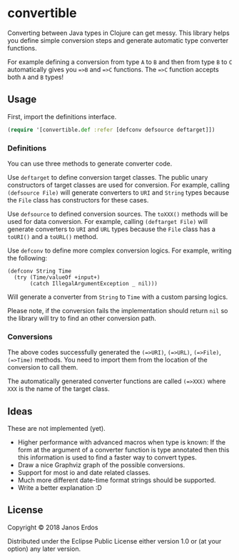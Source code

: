 # convertible

Converting between Java types in Clojure can get messy. This library helps you
define simple conversion steps and generate automatic type converter functions.

For example defining a conversion from type `A` to `B` and then from type `B` to `C` automatically
gives you `=>B` and `=>C` functions. The `=>C` function accepts both `A` and `B` types!

## Usage

First, import the definitions interface.

``` clojure
(require '[convertible.def :refer [defconv defsource deftarget]])
```

### Definitions

You can use three methods to generate converter code.

Use `deftarget` to define conversion target classes. The public unary constructors
of target classes are used for conversion. For example, calling `(defsource File)` will generate converters to `URI` and `String` types because the `File` class has constructors for these cases.

Use `defsource` to defined conversion sources. The `toXXX()` methods will be used
for data conversion. For example, calling `(deftarget File)` will generate converters to `URI` and `URL` types
because the `File` class has a `toURI()` and a `toURL()` method.

Use `defconv` to define more complex conversion logics. For example, writing the following:

```
(defconv String Time
  (try (Time/valueOf +input+)
       (catch IllegalArgumentException _ nil)))
```

Will generate a converter from `String` to `Time` with a custom parsing logics.

Please note, if the conversion fails the implementation should return `nil` so the library will
try to find an other conversion path.

### Conversions

The above codes successfully generated the `(=>URI)`, `(=>URL)`, `(=>File)`, `(=>Time)` methods.
You need to import them from the location of the conversion to call them.

The automatically generated converter functions are called `(=>XXX)` where `XXX` is the name of the
target class.

## Ideas

These are not implemented (yet).

- Higher performance with advanced macros when type is known: If the form at the
argument of a converter function is type annotated then this this information is
used to find a faster way to convert types.
- Draw a nice Graphviz graph of the possible conversions.
- Support for most io and date related classes.
- Much more different date-time format strings should be supported.
- Write a better explanation :D

## License

Copyright © 2018 Janos Erdos

Distributed under the Eclipse Public License either version 1.0 or (at
your option) any later version.
